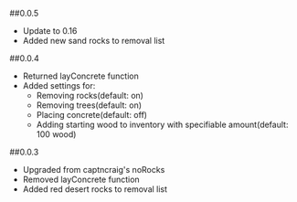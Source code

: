 ##0.0.5
- Update to 0.16
- Added new sand rocks to removal list

##0.0.4
- Returned layConcrete function
- Added settings for: 
  - Removing rocks(default: on)
  - Removing trees(default: on)
  - Placing concrete(default: off)
  - Adding starting wood to inventory with specifiable amount(default: 100 wood) 

##0.0.3
- Upgraded from captncraig's noRocks
- Removed layConcrete function
- Added red desert rocks to removal list